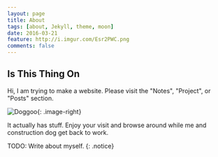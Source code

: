```yaml
---
layout: page
title: About
tags: [about, Jekyll, theme, moon]
date: 2016-03-21
feature: http://i.imgur.com/Esr2PWC.png
comments: false
---
```

    

## Is This Thing On

Hi, I am trying to make a website. Please visit the "Notes", "Project", or "Posts" section.

![Doggoo](http://i.imgur.com/jkda3Kj.png){: .image-right}

It actually has stuff. Enjoy your visit and browse around while me and construction dog get back to work. 

TODO: Write about myself. 
{: .notice}
 
